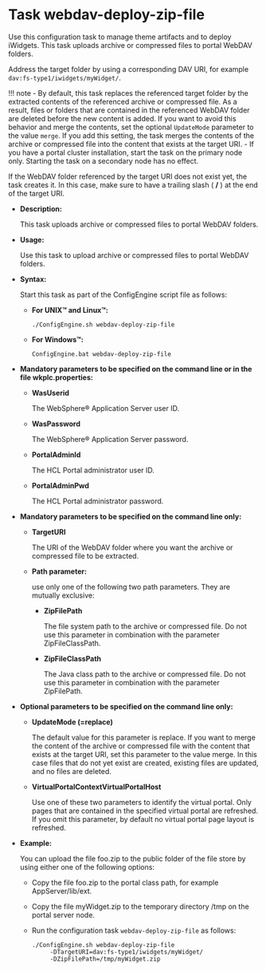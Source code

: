 # Task webdav-deploy-zip-file

Use this configuration task to manage theme artifacts and to deploy iWidgets. This task uploads archive or compressed files to portal WebDAV folders.

Address the target folder by using a corresponding DAV URI, for example `dav:fs-type1/iwidgets/myWidget/`.

!!! note
    -   By default, this task replaces the referenced target folder by the extracted contents of the referenced archive or compressed file. As a result, files or folders that are contained in the referenced WebDAV folder are deleted before the new content is added. If you want to avoid this behavior and merge the contents, set the optional `UpdateMode` parameter to the value `merge`. If you add this setting, the task merges the contents of the archive or compressed file into the content that exists at the target URI.
    -   If you have a portal cluster installation, start the task on the primary node only. Starting the task on a secondary node has no effect.

If the WebDAV folder referenced by the target URI does not exist yet, the task creates it. In this case, make sure to have a trailing slash ( **/** ) at the end of the target URI.

-   **Description:**

    This task uploads archive or compressed files to portal WebDAV folders.

-   **Usage:**

    Use this task to upload archive or compressed files to portal WebDAV folders.

-   **Syntax:**

    Start this task as part of the ConfigEngine script file as follows:

    -   **For UNIX™ and Linux™:**

        `./ConfigEngine.sh webdav-deploy-zip-file`

    -   **For Windows™:**

        `ConfigEngine.bat webdav-deploy-zip-file`

-   **Mandatory parameters to be specified on the command line or in the file wkplc.properties:**

    -   **WasUserid**

        The WebSphere® Application Server user ID.

    -   **WasPassword**

        The WebSphere® Application Server password.

    -   **PortalAdminId**

        The HCL Portal administrator user ID.

    -   **PortalAdminPwd**

        The HCL Portal administrator password.

-   **Mandatory parameters to be specified on the command line only:**

    -   **TargetURI**

        The URI of the WebDAV folder where you want the archive or compressed file to be extracted.

    -   **Path parameter:**

        use only one of the following two path parameters. They are mutually exclusive:

        -   **ZipFilePath**

            The file system path to the archive or compressed file. Do not use this parameter in combination with the parameter ZipFileClassPath.

        -   **ZipFileClassPath**

            The Java class path to the archive or compressed file. Do not use this parameter in combination with the parameter ZipFilePath.

-   **Optional parameters to be specified on the command line only:**

    -   **UpdateMode (=replace)**

        The default value for this parameter is replace. If you want to merge the content of the archive or compressed file with the content that exists at the target URI, set this parameter to the value merge. In this case files that do not yet exist are created, existing files are updated, and no files are deleted.

    -   **VirtualPortalContextVirtualPortalHost**

        Use one of these two parameters to identify the virtual portal. Only pages that are contained in the specified virtual portal are refreshed. If you omit this parameter, by default no virtual portal page layout is refreshed.

-   **Example:**

    You can upload the file foo.zip to the public folder of the file store by using either one of the following options:

    -   Copy the file foo.zip to the portal class path, for example AppServer/lib/ext.
    -   Copy the file myWidget.zip to the temporary directory /tmp on the portal server node.
    -   Run the configuration task `webdav-deploy-zip-file` as follows:

        ```
        ./ConfigEngine.sh webdav-deploy-zip-file 
             -DTargetURI=dav:fs-type1/iwidgets/myWidget/ 
             -DZipFilePath=/tmp/myWidget.zip
        ```



